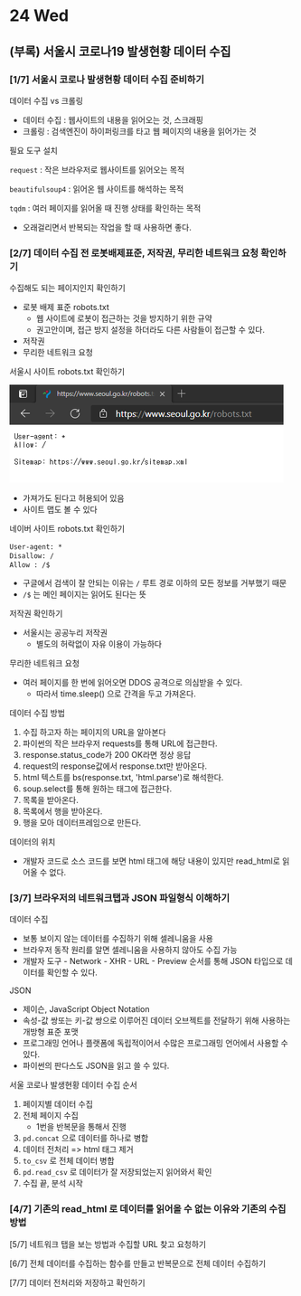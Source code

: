 # 24 Wed

## \(부록\) 서울시 코로나19 발생현황 데이터 수집

### \[1/7\] 서울시 코로나 발생현황 데이터 수집 준비하기

데이터 수집 vs 크롤링

* 데이터 수집 : 웹사이트의 내용을 읽어오는 것, 스크래핑
* 크롤링 : 검색엔진이 하이퍼링크를 타고 웹 페이지의 내용을 읽어가는 것

필요 도구 설치

`request` : 작은 브라우저로 웹사이트를 읽어오는 목적

`beautifulsoup4` : 읽어온 웹 사이트를 해석하는 목적

`tqdm` : 여러 페이지를 읽어올 때 진행 상태를 확인하는 목적

* 오래걸리면서 반복되는 작업을 할 때 사용하면 좋다.



### \[2/7\] 데이터 수집 전 로봇배제표준, 저작권, 무리한 네트워크 요청 확인하기

수집해도 되는 페이지인지 확인하기

* 로봇 배제 표준 robots.txt
  * 웹 사이트에 로봇이 접근하는 것을 방지하기 위한 규약
  * 권고안이며, 접근 방지 설정을 하더라도 다른 사람들이 접근할 수 있다.
* 저작권
* 무리한 네트워크 요청

서울시 사이트 robots.txt 확인하기

![](../../.gitbook/assets/image%20%28310%29.png)

* 가져가도 된다고 허용되어 있음
* 사이트 맵도 볼 수 있다

네이버  사이트 robots.txt 확인하기

```markup
User-agent: *
Disallow: /
Allow : /$ 
```

* 구글에서 검색이 잘 안되는 이유는 `/` 루트 경로 이하의 모든 정보를 거부했기 때문
* `/$` 는 메인 페이지는 읽어도 된다는 뜻

저작권 확인하기

* 서울시는 공공누리 저작권
  * 별도의 허락없이 자유 이용이 가능하다

무리한 네트워크 요청

* 여러 페이지를 한 번에 읽어오면 DDOS 공격으로 의심받을 수 있다.
  * 따라서 time.sleep\(\) 으로 간격을 두고 가져온다.

데이터 수집 방법

1. 수집 하고자 하는 페이지의 URL을 알아본다
2. 파이썬의 작은 브라우저 requests를 통해 URL에 접근한다.
3. response.status\_code가 200 OK라면 정상 응답
4. request의 response값에서 response.txt만 받아온다.
5. html 텍스트를 bs\(response.txt, 'html.parse'\)로 해석한다.
6. soup.select를 통해 원하는 태그에 접근한다.
7. 목록을 받아온다.
8. 목록에서 행을 받아온다.
9. 행을 모아 데이터프레임으로 만든다.

데이터의 위치

* 개발자 코드로 소스 코드를 보면 html 태그에 해당 내용이 있지만 read\_html로 읽어올 수 없다.

### \[3/7\] 브라우저의 네트워크탭과 JSON 파일형식 이해하기

데이터 수집

* 보통 보이지 않는 데이터를 수집하기 위해 셀레니움을 사용
* 브라우저 동작 원리를 알면 셀레니움을 사용하지 않아도 수집 가능
* 개발자 도구 - Network - XHR - URL - Preview 순서를 통해 JSON 타입으로 데이터를 확인할 수 있다.

JSON

* 제이슨, JavaScript Object Notation
* 속성-값 쌍또는 키-값 쌍으로 이루어진 데이터 오브젝트를 전달하기 위해 사용하는 개방형 표준 포맷
* 프로그래밍 언어나 플랫폼에 독립적이어서 수많은 프로그래밍 언어에서 사용할 수 있다.
* 파이썬의 판다스도 JSON을 읽고 쓸 수 있다.

서울 코로나 발생현황 데이터 수집 순서

1. 페이지별 데이터 수집
2. 전체 페이지 수집
   * 1번을 반복문을 통해서 진행
3. `pd.concat` 으로 데이터를 하나로 병합
4. 데이터 전처리 =&gt; html 태그 제거
5. `to_csv` 로 전체 데이터 병합
6. `pd.read_csv` 로 데이터가 잘 저장되었는지 읽어와서 확인
7. 수집 끝, 분석 시작



### \[4/7\] 기존의 read\_html 로 데이터를 읽어올 수 없는 이유와 기존의 수집방법

\[5/7\] 네트워크 탭을 보는 방법과 수집할 URL 찾고 요청하기

\[6/7\] 전체 데이터를 수집하는 함수를 만들고 반복문으로 전체 데이터 수집하기

\[7/7\] 데이터 전처리와 저장하고 확인하기

